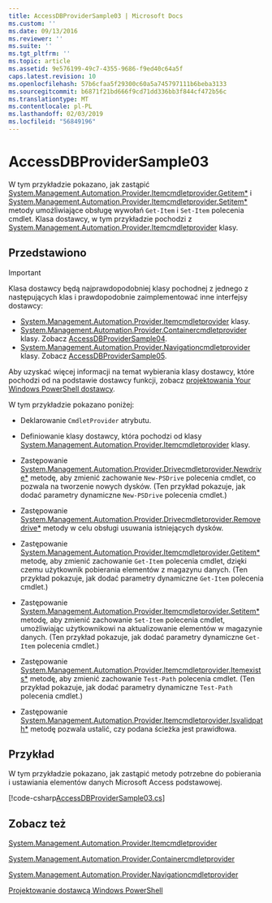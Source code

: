```yaml
---
title: AccessDBProviderSample03 | Microsoft Docs
ms.custom: ''
ms.date: 09/13/2016
ms.reviewer: ''
ms.suite: ''
ms.tgt_pltfrm: ''
ms.topic: article
ms.assetid: 9e576199-49c7-4355-9686-f9ed40c64a5f
caps.latest.revision: 10
ms.openlocfilehash: 57b6cfaa5f29300c60a5a745797111b6beba3133
ms.sourcegitcommit: b6871f21bd666f9cd71dd336bb3f844cf472b56c
ms.translationtype: MT
ms.contentlocale: pl-PL
ms.lasthandoff: 02/03/2019
ms.locfileid: "56849196"
---
```

# <a name="accessdbprovidersample03"></a>AccessDBProviderSample03

W tym przykładzie pokazano, jak zastąpić [System.Management.Automation.Provider.Itemcmdletprovider.Getitem*](/dotnet/api/System.Management.Automation.Provider.ItemCmdletProvider.GetItem) i [System.Management.Automation.Provider.Itemcmdletprovider.Setitem*](/dotnet/api/System.Management.Automation.Provider.ItemCmdletProvider.SetItem) metody umożliwiające obsługę wywołań `Get-Item` i `Set-Item` polecenia cmdlet. Klasa dostawcy, w tym przykładzie pochodzi z [System.Management.Automation.Provider.Itemcmdletprovider](/dotnet/api/System.Management.Automation.Provider.ItemCmdletProvider) klasy.

## <a name="demonstrates"></a>Przedstawiono

> [!IMPORTANT]
> Klasa dostawcy będą najprawdopodobniej klasy pochodnej z jednego z następujących klas i prawdopodobnie zaimplementować inne interfejsy dostawcy:
>
> -   [System.Management.Automation.Provider.Itemcmdletprovider](/dotnet/api/System.Management.Automation.Provider.ItemCmdletProvider) klasy.
> -   [System.Management.Automation.Provider.Containercmdletprovider](/dotnet/api/System.Management.Automation.Provider.ContainerCmdletProvider) klasy. Zobacz [AccessDBProviderSample04](./accessdbprovidersample04.md).
> -   [System.Management.Automation.Provider.Navigationcmdletprovider](/dotnet/api/System.Management.Automation.Provider.NavigationCmdletProvider) klasy. Zobacz [AccessDBProviderSample05](./accessdbprovidersample05.md).
>
> Aby uzyskać więcej informacji na temat wybierania klasy dostawcy, które pochodzi od na podstawie dostawcy funkcji, zobacz [projektowania Your Windows PowerShell dostawcy](./provider-types.md).

W tym przykładzie pokazano poniżej:

- Deklarowanie `CmdletProvider` atrybutu.

- Definiowanie klasy dostawcy, która pochodzi od klasy [System.Management.Automation.Provider.Itemcmdletprovider](/dotnet/api/System.Management.Automation.Provider.ItemCmdletProvider) klasy.

- Zastępowanie [System.Management.Automation.Provider.Drivecmdletprovider.Newdrive*](/dotnet/api/System.Management.Automation.Provider.DriveCmdletProvider.NewDrive) metodę, aby zmienić zachowanie `New-PSDrive` polecenia cmdlet, co pozwala na tworzenie nowych dysków. (Ten przykład pokazuje, jak dodać parametry dynamiczne `New-PSDrive` polecenia cmdlet.)

- Zastępowanie [System.Management.Automation.Provider.Drivecmdletprovider.Removedrive*](/dotnet/api/System.Management.Automation.Provider.DriveCmdletProvider.RemoveDrive) metody w celu obsługi usuwania istniejących dysków.

- Zastępowanie [System.Management.Automation.Provider.Itemcmdletprovider.Getitem*](/dotnet/api/System.Management.Automation.Provider.ItemCmdletProvider.GetItem) metodę, aby zmienić zachowanie `Get-Item` polecenia cmdlet, dzięki czemu użytkownik pobierania elementów z magazynu danych. (Ten przykład pokazuje, jak dodać parametry dynamiczne `Get-Item` polecenia cmdlet.)

- Zastępowanie [System.Management.Automation.Provider.Itemcmdletprovider.Setitem*](/dotnet/api/System.Management.Automation.Provider.ItemCmdletProvider.SetItem) metodę, aby zmienić zachowanie `Set-Item` polecenia cmdlet, umożliwiając użytkownikowi na aktualizowanie elementów w magazynie danych. (Ten przykład pokazuje, jak dodać parametry dynamiczne `Get-Item` polecenia cmdlet.)

- Zastępowanie [System.Management.Automation.Provider.Itemcmdletprovider.Itemexists*](/dotnet/api/System.Management.Automation.Provider.ItemCmdletProvider.ItemExists) metodę, aby zmienić zachowanie `Test-Path` polecenia cmdlet. (Ten przykład pokazuje, jak dodać parametry dynamiczne `Test-Path` polecenia cmdlet.)

- Zastępowanie [System.Management.Automation.Provider.Itemcmdletprovider.Isvalidpath*](/dotnet/api/System.Management.Automation.Provider.ItemCmdletProvider.IsValidPath) metodę pozwala ustalić, czy podana ścieżka jest prawidłowa.

## <a name="example"></a>Przykład

W tym przykładzie pokazano, jak zastąpić metody potrzebne do pobierania i ustawiania elementów danych Microsoft Access podstawowej.

[!code-csharp[AccessDBProviderSample03.cs](../../powershell-sdk-samples/SDK-2.0/csharp/AccessDBProviderSample06/AccessDBProviderSample06.cs#L11-L976 "AccessDBProviderSample03.cs")]

## <a name="see-also"></a>Zobacz też

[System.Management.Automation.Provider.Itemcmdletprovider](/dotnet/api/System.Management.Automation.Provider.ItemCmdletProvider)

[System.Management.Automation.Provider.Containercmdletprovider](/dotnet/api/System.Management.Automation.Provider.ContainerCmdletProvider)

[System.Management.Automation.Provider.Navigationcmdletprovider](/dotnet/api/System.Management.Automation.Provider.NavigationCmdletProvider)

[Projektowanie dostawcą Windows PowerShell](./provider-types.md)